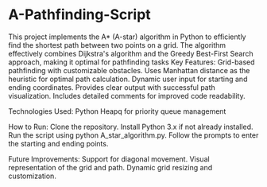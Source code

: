 # A-Pathfinding-Script
This project implements the A* (A-star) algorithm in Python to efficiently find the shortest path between two points on a grid. The algorithm effectively combines Dijkstra's algorithm and the Greedy Best-First Search approach, making it optimal for pathfinding tasks
Key Features:
    Grid-based pathfinding with customizable obstacles.
    Uses Manhattan distance as the heuristic for optimal path calculation.
    Dynamic user input for starting and ending coordinates.
    Provides clear output with successful path visualization.
    Includes detailed comments for improved code readability.

Technologies Used:
    Python
    Heapq for priority queue management

How to Run:
    Clone the repository.
    Install Python 3.x if not already installed.
    Run the script using python A_star_algorithm.py.
    Follow the prompts to enter the starting and ending points.

Future Improvements:
    Support for diagonal movement.
    Visual representation of the grid and path.
    Dynamic grid resizing and customization.
